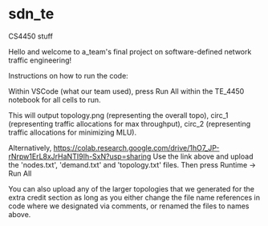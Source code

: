 # sdn_te
CS4450 stuff

Hello and welcome to a_team's final project on software-defined network traffic engineering!

Instructions on how to run the code:

Within VSCode (what our team used), press Run All within the TE_4450 notebook for all cells to run.

This will output topology.png (representing the overall topo), circ_1 (representing traffic allocations for max throughput),
circ_2 (representing traffic allocations for minimizing MLU).

Alternatively, https://colab.research.google.com/drive/1hO7_JP-rNrpw1ErL8xJrHaNTI9Ih-SxN?usp=sharing
Use the link above and upload the 'nodes.txt', 'demand.txt' and 'topology.txt' files. Then press Runtime -> Run All

You can also upload any of the larger topologies that we generated for the extra credit section as long as you either change the 
file name references in code where we designated via comments, or renamed the files to names above. 
